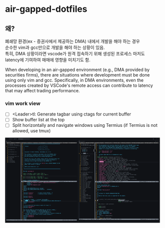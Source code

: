 # air-gapped-dotfiles

## 왜?

폐쇄망 환경(ex - 증권사에서 제공하는 DMA) 내에서 개발을 해야 하는 경우  
순수한 vim과 gcc만으로 개발을 해야 하는 상황이 있음.  
특히, DMA 상황이라면 vscode가 원격 접속하기 위해 생성된 프로세스 마저도
latency에 기여하여 매매에 영향을 미치기도 함.

When developing in an air-gapped environment (e.g., DMA provided by securities firms),
there are situations where development must be done using only vim and gcc.
Specifically, in DMA environments, even the processes created by VSCode's remote access
can contribute to latency that may affect trading performance.

### vim work view

 - [ ] \<Leader\>tl: Generate tagbar using ctags for current buffer
 - [ ] Show buffer list at the top
 - [ ] Split horizontally and navigate windows using Termius (if Termius is not allowed, use tmux)

<img src="./work_view.png" alt="work view" />
